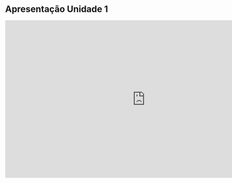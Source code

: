 # Apresentação Unidade 1

<iframe width="901" height="507" src="https://www.youtube.com/embed/quXwbHKBJHc" title="Vídeo de apresentação Unidade 1 Requisitos" frameborder="0" allow="accelerometer; autoplay; clipboard-write; encrypted-media; gyroscope; picture-in-picture" allowfullscreen></iframe>
